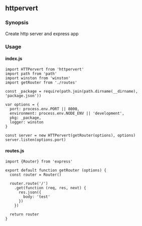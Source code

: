 ## httpervert

### Synopsis

Create http server and express app

### Usage

#### index.js

    import HTTPervert from 'httpervert'
    import path from 'path'
    import winston from 'winston'
    import getRouter from './routes'
    
    const _package = require(path.join(path.dirname(__dirname), 'package.json'))
      
    var options = {
      port: process.env.PORT || 8000,
      environment: process.env.NODE_ENV || 'development',
      pkg: _package,
      logger: winston
    }
    
    const server = new HTTPervert(getRouter(options), options)
    server.listen(options.port)

#### routes.js

    import {Router} from 'express'
    
    export default function getRouter (options) {
      const router = Router()
    
      router.route('/')
        .get(function (req, res, next) {
          res.json({
            body: 'test'
          })
        })
    
      return router
    }

    